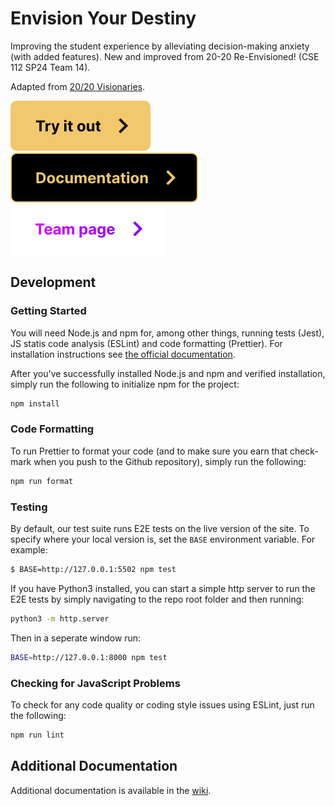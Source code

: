 # Envision Your Destiny

Improving the student experience by alleviating decision-making anxiety (with added features). New and improved from 20-20 Re-Envisioned! (CSE 112 SP24 Team 14).

Adapted from [20/20 Visionaries](./admin/team.md).

[![Try it out button](./docs/images/try-button.svg)](https://20-20reenvisioned.github.io/Refactored-fortune-teller/source/home-page/)
[![Documentation button](./docs/images/docs-button.svg)](https://20-20reenvisioned.github.io/Refactored-fortune-teller/JSDOCs/)
[![Team page button](./docs/images/team-page-button.svg)](./admin/team.md)

## Development

### Getting Started

You will need Node.js and npm for, among other things, running tests (Jest), JS statis code analysis (ESLint) and code formatting (Prettier). For installation instructions see [the official documentation](https://docs.npmjs.com/downloading-and-installing-node-js-and-npm).

After you've successfully installed Node.js and npm and verified installation, simply run the following to initialize npm for the project:

```sh
npm install
```

### Code Formatting

To run Prettier to format your code (and to make sure you earn that check-mark when you push to the Github repository), simply run the following:

```sh
npm run format
```

### Testing

By default, our test suite runs E2E tests on the live version of the site. To specify where your local version is, set the `BASE` environment variable. For example:

```sh
$ BASE=http://127.0.0.1:5502 npm test
```

If you have Python3 installed, you can start a simple http server to run the E2E tests by simply navigating to the repo root folder and then running:

```sh
python3 -m http.server
```

Then in a seperate window run:

```sh
BASE=http://127.0.0.1:8000 npm test
```

### Checking for JavaScript Problems

To check for any code quality or coding style issues using ESLint, just run the following:

```sh
npm run lint
```

## Additional Documentation

Additional documentation is available in the [wiki](https://github.com/20-20REENVISIONED/Refactored-fortune-teller/wiki).
